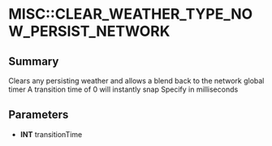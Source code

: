 # MISC::CLEAR_WEATHER_TYPE_NOW_PERSIST_NETWORK

## Summary
Clears any persisting weather and allows a blend back to the network global timer
A transition time of 0 will instantly snap
Specify in milliseconds

## Parameters
* **INT** transitionTime